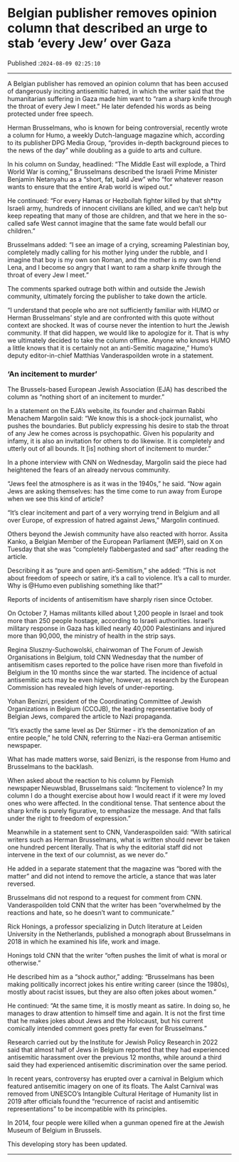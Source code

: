 # Belgian publisher removes opinion column that described an urge to stab ‘every Jew’ over Gaza

Published :`2024-08-09 02:25:10`

---

A Belgian publisher has removed an opinion column that has been accused of dangerously inciting antisemitic hatred, in which the writer said that the humanitarian suffering in Gaza made him want to “ram a sharp knife through the throat of every Jew I meet.” He later defended his words as being protected under free speech.

Herman Brusselmans, who is known for being controversial, recently wrote a column for Humo, a weekly Dutch-language magazine which, according to its publisher DPG Media Group, “provides in-depth background pieces to the news of the day” while doubling as a guide to arts and culture.

In his column on Sunday, headlined: “The Middle East will explode, a Third World War is coming,” Brusselmans described the Israeli Prime Minister Benjamin Netanyahu as a “short, fat, bald Jew” who “for whatever reason wants to ensure that the entire Arab world is wiped out.”

He continued: “For every Hamas or Hezbollah fighter killed by that sh*tty Israeli army, hundreds of innocent civilians are killed, and we can’t help but keep repeating that many of those are children, and that we here in the so-called safe West cannot imagine that the same fate would befall our children.”

Brusselmans added: “I see an image of a crying, screaming Palestinian boy, completely madly calling for his mother lying under the rubble, and I imagine that boy is my own son Roman, and the mother is my own friend Lena, and I become so angry that I want to ram a sharp knife through the throat of every Jew I meet.”

The comments sparked outrage both within and outside the Jewish community, ultimately forcing the publisher to take down the article.

“I understand that people who are not sufficiently familiar with HUMO or Herman Brusselmans’ style and are confronted with this quote without context are shocked. It was of course never the intention to hurt the Jewish community. If that did happen, we would like to apologize for it. That is why we ultimately decided to take the column offline. Anyone who knows HUMO a little knows that it is certainly not an anti-Semitic magazine,” Humo’s deputy editor-in-chief Matthias Vanderaspoilden wrote in a statement.

### ‘An incitement to murder’

The Brussels-based European Jewish Association (EJA) has described the column as “nothing short of an incitement to murder.”

In a statement on the EJA’s website, its founder and chairman Rabbi Menachem Margolin said: “We know this is a shock-jock journalist, who pushes the boundaries. But publicly expressing his desire to stab the throat of any Jew he comes across is psychopathic. Given his popularity and infamy, it is also an invitation for others to do likewise. It is completely and utterly out of all bounds. It [is] nothing short of incitement to murder.”

In a phone interview with CNN on Wednesday, Margolin said the piece had heightened the fears of an already nervous community.

“Jews feel the atmosphere is as it was in the 1940s,” he said. “Now again Jews are asking themselves: has the time come to run away from Europe when we see this kind of article?

“It’s clear incitement and part of a very worrying trend in Belgium and all over Europe, of expression of hatred against Jews,” Margolin continued.

Others beyond the Jewish community have also reacted with horror. Assita Kanko, a Belgian Member of the European Parliament (MEP), said on X on Tuesday that she was “completely flabbergasted and sad” after reading the article.

Describing it as “pure and open anti-Semitism,” she added: “This is not about freedom of speech or satire, it’s a call to violence. It’s a call to murder. Why is @Humo even publishing something like that?”

Reports of incidents of antisemitism have sharply risen since October.

On October 7, Hamas militants killed about 1,200 people in Israel and took more than 250 people hostage, according to Israeli authorities. Israel’s military response in Gaza has killed nearly 40,000 Palestinians and injured more than 90,000, the ministry of health in the strip says.

Regina Sluszny-Suchowolski, chairwoman of The Forum of Jewish Organisations in Belgium, told CNN Wednesday that the number of antisemitism cases reported to the police have risen more than fivefold in Belgium in the 10 months since the war started. The incidence of actual antisemitic acts may be even higher, however, as research by the European Commission has revealed high levels of under-reporting.

Yohan Benizri, president of the Coordinating Committee of Jewish Organizations in Belgium (CCOJB), the leading representative body of Belgian Jews, compared the article to Nazi propaganda.

“It’s exactly the same level as Der Stürmer - it’s the demonization of an entire people,” he told CNN, referring to the Nazi-era German antisemitic newspaper.

What has made matters worse, said Benizri, is the response from Humo and Brusselmans to the backlash.

When asked about the reaction to his column by Flemish newspaper Nieuwsblad, Brusselmans said: “Incitement to violence? In my column I do a thought exercise about how I would react if it were my loved ones who were affected. In the conditional tense. That sentence about the sharp knife is purely figurative, to emphasize the message. And that falls under the right to freedom of expression.”

Meanwhile in a statement sent to CNN, Vanderaspoilden said: “With satirical writers such as Herman Brusselmans, what is written should never be taken one hundred percent literally. That is why the editorial staff did not intervene in the text of our columnist, as we never do.”

He added in a separate statement that the magazine was “bored with the matter” and did not intend to remove the article, a stance that was later reversed.

Brusselmans did not respond to a request for comment from CNN. Vanderaspoilden told CNN that the writer has been “overwhelmed by the reactions and hate, so he doesn’t want to communicate.”

Rick Honings, a professor specializing in Dutch literature at Leiden University in the Netherlands, published a monograph about Brusselmans in 2018 in which he examined his life, work and image.

Honings told CNN that the writer “often pushes the limit of what is moral or otherwise.”

He described him as a “shock author,” adding: “Brusselmans has been making politically incorrect jokes his entire writing career (since the 1980s), mostly about racist issues, but they are also often jokes about women.”

He continued: “At the same time, it is mostly meant as satire. In doing so, he manages to draw attention to himself time and again. It is not the first time that he makes jokes about Jews and the Holocaust, but his current comically intended comment goes pretty far even for Brusselmans.”

Research carried out by the Institute for Jewish Policy Research in 2022 said that almost half of Jews in Belgium reported that they had experienced antisemitic harassment over the previous 12 months, while around a third said they had experienced antisemitic discrimination over the same period.

In recent years, controversy has erupted over a carnival in Belgium which featured antisemitic imagery on one of its floats. The Aalst Carnival was removed from UNESCO’s Intangible Cultural Heritage of Humanity list in 2019 after officials found the “recurrence of racist and antisemitic representations” to be incompatible with its principles.

In 2014, four people were killed when a gunman opened fire at the Jewish Museum of Belgium in Brussels.

This developing story has been updated.

---

